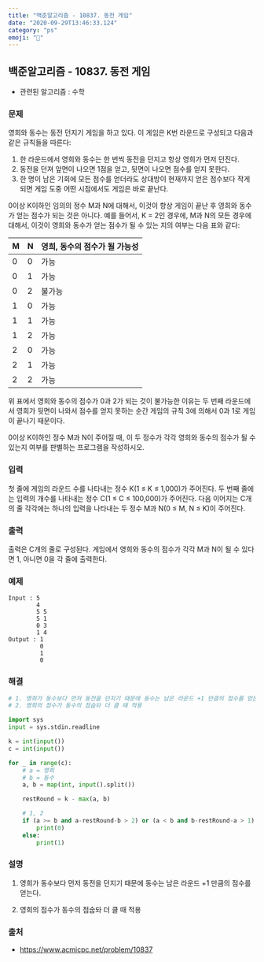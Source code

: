 ```yaml
---
title: "백준알고리즘 - 10837. 동전 게임"
date: "2020-09-29T13:46:33.124"
category: "ps"
emoji: "🌄"
---
```


## 백준알고리즘 - 10837. 동전 게임

- 관련된 알고리즘 : 수학

### 문제

영희와 동수는 동전 던지기 게임을 하고 있다. 이 게임은 K번 라운드로 구성되고 다음과 같은 규칙들을 따른다:

1. 한 라운드에서 영희와 동수는 한 번씩 동전을 던지고 항상 영희가 먼저 던진다. 
2. 동전을 던져 앞면이 나오면 1점을 얻고, 뒷면이 나오면 점수를 얻지 못한다. 
3. 한 명이 남은 기회에 모든 점수를 얻더라도 상대방이 현재까지 얻은 점수보다 작게 되면 게임 도중 어떤 시점에서도 게임은 바로 끝난다. 

0이상 K이하인 임의의 정수 M과 N에 대해서, 이것이 항상 게임이 끝난 후 영희와 동수가 얻는 점수가 되는 것은 아니다. 예를 들어서, K = 2인 경우에, M과 N의 모든 경우에 대해서, 이것이 영희와 동수가 얻는 점수가 될 수 있는 지의 여부는 다음 표와 같다:

| M    | N    | 영희, 동수의 점수가 될 가능성 |
| :--- | :--- | :---------------------------- |
| 0    | 0    | 가능                          |
| 0    | 1    | 가능                          |
| 0    | 2    | 불가능                        |
| 1    | 0    | 가능                          |
| 1    | 1    | 가능                          |
| 1    | 2    | 가능                          |
| 2    | 0    | 가능                          |
| 2    | 1    | 가능                          |
| 2    | 2    | 가능                          |

위 표에서 영희와 동수의 점수가 0과 2가 되는 것이 불가능한 이유는 두 번째 라운드에서 영희가 뒷면이 나와서 점수를 얻지 못하는 순간 게임의 규칙 3에 의해서 0과 1로 게임이 끝나기 때문이다. 

0이상 K이하인 정수 M과 N이 주어질 때, 이 두 정수가 각각 영희와 동수의 점수가 될 수 있는지 여부를 판별하는 프로그램을 작성하시오.

### 입력

첫 줄에 게임의 라운드 수를 나타내는 정수 K(1 ≤ K ≤ 1,000)가 주어진다. 두 번째 줄에는 입력의 개수를 나타내는 정수 C(1 ≤ C ≤ 100,000)가 주어진다. 다음 이어지는 C개의 줄 각각에는 하나의 입력을 나타내는 두 정수 M과 N(0 ≤ M, N ≤ K)이 주어진다. 

### 출력

출력은 C개의 줄로 구성된다. 게임에서 영희와 동수의 점수가 각각 M과 N이 될 수 있다면 1, 아니면 0을 각 줄에 출력한다.

### 예제

```
Input : 5
        4
        5 5
        5 1
        0 3
        1 4
Output : 1
         0
         1
         0
```

### 해결

```python
# 1. 영희가 동수보다 먼저 동전을 던지기 때문에 동수는 남은 라운드 +1 만큼의 점수를 얻는다.
# 2. 영희의 점수가 동수의 점숩돠 더 클 때 적용

import sys
input = sys.stdin.readline

k = int(input())
c = int(input())

for _ in range(c):
    # a = 영희
    # b = 동수
    a, b = map(int, input().split())

    restRound = k - max(a, b)

    # 1, 2
    if (a >= b and a-restRound-b > 2) or (a < b and b-restRound-a > 1):
        print(0)
    else:
        print(1)
```

### 설명

1. 영희가 동수보다 먼저 동전을 던지기 때문에 동수는 남은 라운드 +1 만큼의 점수를 얻는다.

2. 영희의 점수가 동수의 점숩돠 더 클 때 적용

### 출처

- https://www.acmicpc.net/problem/10837

